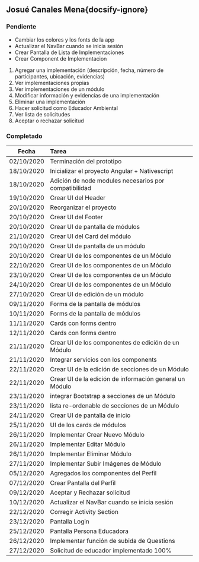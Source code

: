 ## Josué Canales Mena{docsify-ignore}

### Pendiente
* Cambiar los colores y los fonts de la app
* Actualizar el NavBar cuando se inicia sesión
* Crear Pantalla de Lista de Implementaciones
* Crear Component de Implementacion


1. Agregar una implementación (descripción, fecha, número de participantes, ubicación, evidencias)
2. Ver implementaciones propias
3. Ver implementaciones de un módulo
4. Modificar información y evidencias de una implementación
5. Eliminar una implementación
6. Hacer solicitud como Educador Ambiental
7. Ver lista de solicitudes
8. Aceptar o rechazar solicitud

### Completado
| Fecha | Tarea | 
| :---: | :--- |
| 02/10/2020 | Terminación del prototipo |
| 18/10/2020 | Inicializar el proyecto Angular + Nativescript |
| 18/10/2020 | Adición de node modules necesarios por compatibilidad |
| 19/10/2020 | Crear UI del Header |
| 20/10/2020 | Reorganizar el proyecto |
| 20/10/2020 | Crear UI del Footer |
| 20/10/2020 | Crear UI de pantalla de módulos |
| 21/10/2020 | Crear UI del Card del módulo |
| 20/10/2020 | Crear UI de pantalla de un módulo |
| 20/10/2020 | Crear UI de los componentes de un Módulo |
| 22/10/2020 | Crear UI de los componentes de un Módulo |
| 23/10/2020 | Crear UI de los componentes de un Módulo |
| 24/10/2020 | Crear UI de los componentes de un Módulo |
| 27/10/2020 | Crear UI de edición de un módulo |
| 09/11/2020 | Forms de la pantalla de módulos  |
| 10/11/2020 | Forms de la pantalla de módulos  |
| 11/11/2020 | Cards con forms dentro  |
| 12/11/2020 | Cards con forms dentro  |
| 21/11/2020 | Crear UI de los componentes de edición de un Módulo  |
| 21/11/2020 | Integrar servicios con los components | 
| 22/11/2020 | Crear UI de la edición de secciones de un Módulo |
| 22/11/2020 | Crear UI de la edición de información general un Módulo |
| 23/11/2020 | integrar Bootstrap a secciones de un Módulo |
| 23/11/2020 | lista re-ordenable de secciones de un Módulo |
| 24/11/2020 | Crear UI de pantalla de inicio |
| 25/11/2020 | UI de los cards de módulos |
| 26/11/2020 | Implementar Crear Nuevo Módulo |
| 26/11/2020 | Implementar Editar Módulo | 
| 26/11/2020 | Implementar Eliminar Módulo |
| 27/11/2020 | Implementar Subir Imágenes de Módulo |
| 05/12/2020 | Agregados los componentes del Perfil | 
| 07/12/2020 | Crear Pantalla del Perfil |
| 09/12/2020 | Aceptar y Rechazar solicitud |
| 10/12/2020 | Actualizar el NavBar cuando se inicia sesión |
| 22/12/2020 | Corregir Activity Section |
| 23/12/2020 | Pantalla Login |
| 25/12/2020 | Pantalla Persona Educadora |
| 26/12/2020 | Implementar función de subida de Questions |
| 27/12/2020 | Solicitud de educador implementado 100% |